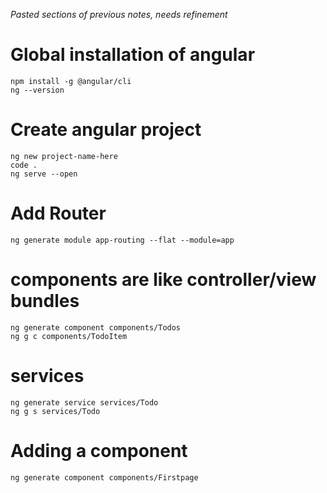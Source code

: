 _Pasted sections of previous notes, needs refinement_
# Global installation of angular
 ```shell
npm install -g @angular/cli
ng --version
```

# Create angular project

```shell
ng new project-name-here
code .
ng serve --open
```
# Add Router
```shell
ng generate module app-routing --flat --module=app
```

# components are like controller/view bundles
```shell
ng generate component components/Todos
ng g c components/TodoItem
```

# services
```shell
ng generate service services/Todo
ng g s services/Todo
```

# Adding a component
```shell
ng generate component components/Firstpage
```